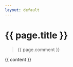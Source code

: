 ```yaml
---
layout: default
---
```

<h1>{{ page.title }}</h1>
<blockquote><p>{{ page.comment }}</p></blockquote>
<div>{{ content }}</div>
